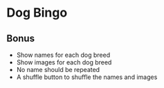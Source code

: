 # Dog Bingo

## Bonus
- Show names for each dog breed
- Show images for each dog breed 
- No name should be repeated
- A shuffle button to shuffle the names and images

